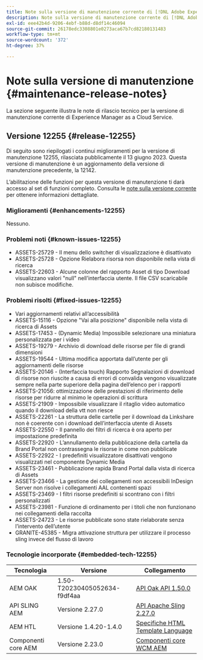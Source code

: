 ```yaml
---
title: Note sulla versione di manutenzione corrente di [!DNL Adobe Experience Manager]  as a Cloud Service.
description: Note sulla versione di manutenzione corrente di [!DNL Adobe Experience Manager]  as a Cloud Service.
exl-id: eee42b4d-9206-4ebf-b88d-d8df14c46094
source-git-commit: 26178edc3308801e0273aca67b7cd82180131483
workflow-type: tm+mt
source-wordcount: '372'
ht-degree: 37%

---
```


# Note sulla versione di manutenzione {#maintenance-release-notes}

La sezione seguente illustra le note di rilascio tecnico per la versione di manutenzione corrente di Experience Manager as a Cloud Service.

## Versione 12255 {#release-12255}

Di seguito sono riepilogati i continui miglioramenti per la versione di manutenzione 12255, rilasciata pubblicamente il 13 giugno 2023. Questa versione di manutenzione è un aggiornamento della versione di manutenzione precedente, la 12142.

L’abilitazione delle funzioni per questa versione di manutenzione ti darà accesso al set di funzioni completo. Consulta le [note sulla versione corrente](/help/release-notes/release-notes-cloud/release-notes-current.md) per ottenere informazioni dettagliate.

### Miglioramenti {#enhancements-12255}

Nessuno.

### Problemi noti {#known-issues-12255}

- ASSETS-25729 - Il menu dello switcher di visualizzazione è disattivato
- ASSETS-25728 - Opzione Rielabora risorsa non disponibile nella vista di ricerca
- ASSETS-22603 - Alcune colonne del rapporto Asset di tipo Download visualizzano valori &quot;null&quot; nell’interfaccia utente. Il file CSV scaricabile non subisce modifiche.

### Problemi risolti {#fixed-issues-12255}

- Vari aggiornamenti relativi all’accessibilità
- ASSETS-15116 - Opzione &quot;Vai alla posizione&quot; disponibile nella vista di ricerca di Assets
- ASSETS-17453 - (Dynamic Media) Impossibile selezionare una miniatura personalizzata per i video
- ASSETS-19279 - Archivio di download delle risorse per file di grandi dimensioni
- ASSETS-19544 - Ultima modifica apportata dall’utente per gli aggiornamenti delle risorse
- ASSETS-20146 - (Interfaccia touch) Rapporto Segnalazioni di download di risorse non riuscite a causa di errori di convalida vengono visualizzate sempre nella parte superiore della pagina dell’elenco per i rapporti
- ASSETS-21056: ottimizzazione delle prestazioni di riferimento delle risorse per ridurre al minimo le operazioni di scrittura
- ASSETS-21909 - Impossibile visualizzare il ritaglio video automatico quando il download della vtt non riesce
- ASSETS-22261 - La struttura delle cartelle per il download da Linkshare non è coerente con i download dell’interfaccia utente di Assets
- ASSETS-22550 - Il pannello dei filtri di ricerca è ora aperto per impostazione predefinita
- ASSETS-22920 - L’annullamento della pubblicazione della cartella da Brand Portal non contrassegna le risorse in come non pubblicate
- ASSETS-22922 - I predefiniti visualizzatore disattivati vengono visualizzati nel componente Dynamic Media
- ASSETS-23461 - Pubblicazione rapida Brand Portal dalla vista di ricerca di Assets
- ASSETS-23466 - La gestione dei collegamenti non accessibili InDesign Server non risolve i collegamenti AAL contenenti spazi
- ASSETS-23469 - I filtri risorse predefiniti si scontrano con i filtri personalizzati
- ASSETS-23981 - Funzione di ordinamento per i titoli che non funzionano nei collegamenti della raccolta
- ASSETS-24723 - Le risorse pubblicate sono state rielaborate senza l’intervento dell’utente
- GRANITE-45385 - Migra attivazione struttura per utilizzare il processo sling invece del flusso di lavoro

### Tecnologie incorporate {#embedded-tech-12255}

| Tecnologia | Versione | Collegamento |
|---|---|---|
| AEM OAK | 1.50-T20230405052634-f9df4aa | [API Oak API 1.50.0](https://www.javadoc.io/doc/org.apache.jackrabbit/oak-api/1.50.0/index.html) |
| API SLING AEM | Versione 2.27.0 | [API Apache Sling 2.27.0](https://www.javadoc.io/doc/org.apache.sling/org.apache.sling.api/latest/index.html) |
| AEM HTL | Versione 1.4.20-1.4.0 | [Specifiche HTML Template Language](https://github.com/adobe/htl-spec) |
| Componenti core AEM | Versione 2.23.0 | [Componenti core WCM AEM](https://github.com/adobe/aem-core-wcm-components) |
